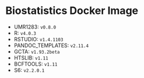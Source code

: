 # Biostatistics Docker Image

* UMR1283: `v0.8.0`  
* R: `v4.0.3`  
* RSTUDIO: `v1.4.1103`  
* PANDOC_TEMPLATES: `v2.11.4`  
* GCTA: `v1.93.2beta`  
* HTSLIB: `v1.11`  
* BCFTOOLS: `v1.11`  
* S6: `v2.2.0.1`  
